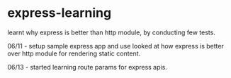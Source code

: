 # express-learning

learnt why express is better than http module, by conducting few tests.

06/11 - setup sample express app and use looked at how express is better over http module for rendering static content.

06/13 - started learning route params for express apis.
